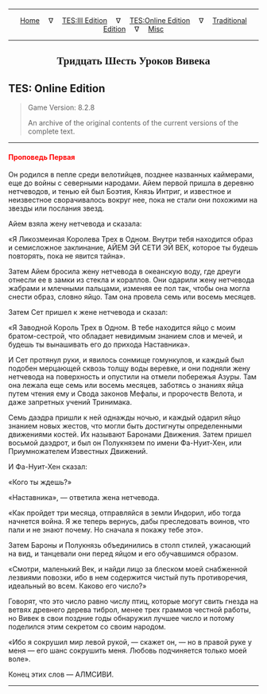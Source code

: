 
---

<!-- Jekyll Page Links -->

<center>
<a href="../../../../index.html">Home</a>
&emsp;&nabla;&emsp;
<a href="../../../index-tes3.html">TES:III Edition</a>
&emsp;&nabla;&emsp;
<a href="../../../index-teso.html">TES:Online Edition</a>
&emsp;&nabla;&emsp;
<a href="../../../index-traditional.html">Traditional Edition</a>
&emsp;&nabla;&emsp;
<a href="../../../index-misc.html">Misc</a>
</center>

<!-- Markdown Body Below: -->

---

<center>
<h2><span style="font-family:Georgia">Тридцать Шесть Уроков Вивека</span></h2>
</center>

## TES: Online Edition

> Game Version: 8.2.8
>
> An archive of the original contents of the current versions of the complete text.

---

#### <span style="color:red">Проповедь Первая</span>

Он родился в пепле среди велотийцев, позднее названных каймерами, еще до войны с северными народами. Айем первой пришла в деревню нетчеводов, и тенью ей был Боэтия, Князь Интриг, и известное и неизвестное сворачивалось вокруг нее, пока не стали они похожими на звезды или послания звезд.

Айем взяла жену нетчевода и сказала:

«Я Ликозмеиная Королева Трех в Одном. Внутри тебя находится образ и семисложное заклинание, АЙЕМ ЭЙ СЕТИ ЭЙ ВЕК, которое ты будешь повторять, пока не явится тайна».

Затем Айем бросила жену нетчевода в океанскую воду, где дреуги отнесли ее в замки из стекла и кораллов. Они одарили жену нетчевода жабрами и млечными пальцами, изменяя ее пол так, чтобы она могла снести образ, словно яйцо. Там она провела семь или восемь месяцев.

Затем Сет пришел к жене нетчевода и сказал:

«Я Заводной Король Трех в Одном. В тебе находится яйцо с моим братом-сестрой, что обладает невидимым знанием слов и мечей, и будешь ты вынашивать его до прихода Наставника».

И Сет протянул руки, и явилось сонмище гомункулов, и каждый был подобен мерцающей сквозь толщу воды веревке, и они подняли жену нетчевода на поверхность и опустили на отмели побережья Азуры. Там она лежала еще семь или восемь месяцев, заботясь о знаниях яйца путем чтения ему и Свода законов Мефалы, и пророчеств Велота, и даже запретных учений Тринимака.

Семь даэдра пришли к ней однажды ночью, и каждый одарил яйцо знанием новых жестов, что могли быть достигнуты определенными движениями костей. Их называют Баронами Движения. Затем пришел восьмой даэдрот, и был он Полукнязем по имени Фа-Нуит-Хен, или Приумножателем Известных Движений.

И Фа-Нуит-Хен сказал:

«Кого ты ждешь?»

«Наставника», — ответила жена нетчевода.

«Как пройдет три месяца, отправляйся в земли Индорил, ибо тогда начнется война. Я же теперь вернусь, дабы преследовать воинов, что пали и не знают почему. Но сначала я покажу тебе это».

Затем Бароны и Полукнязь объединились в столп стилей, ужасающий на вид, и танцевали они перед яйцом и его обучавшимся образом.

«Смотри, маленький Век, и найди лицо за блеском моей снабженной лезвиями повозки, ибо в нем содержится чистый путь противоречия, идеальный во всем. Каково его число?»

Говорят, что это число равно числу птиц, которые могут свить гнезда на ветвях древнего дерева тиброл, менее трех граммов честной работы, но Вивек в свои поздние годы обнаружил лучшее число и потому поделился этим секретом со своим народом.

«Ибо я сокрушил мир левой рукой, — скажет он, — но в правой руке у меня — его шанс сокрушить меня. Любовь подчиняется только моей воле».

Конец этих слов — АЛМСИВИ.

---
